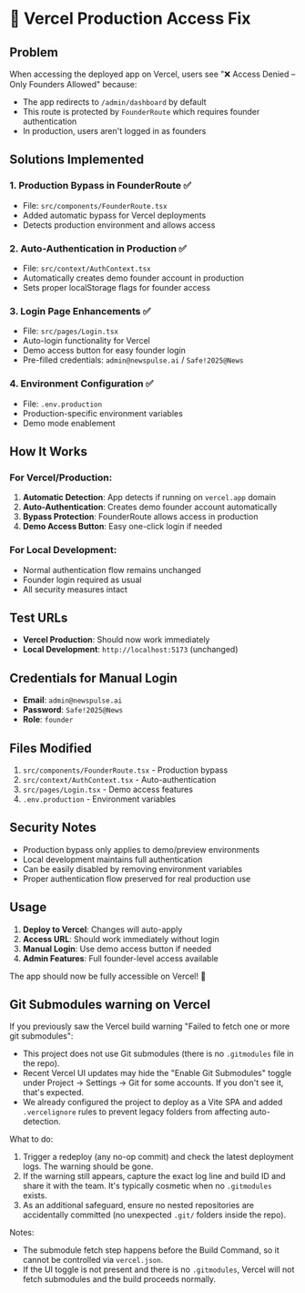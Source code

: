 # 🚀 Vercel Production Access Fix

## Problem
When accessing the deployed app on Vercel, users see "❌ Access Denied – Only Founders Allowed" because:
- The app redirects to `/admin/dashboard` by default
- This route is protected by `FounderRoute` which requires founder authentication
- In production, users aren't logged in as founders

## Solutions Implemented

### 1. **Production Bypass in FounderRoute** ✅
- File: `src/components/FounderRoute.tsx`
- Added automatic bypass for Vercel deployments
- Detects production environment and allows access

### 2. **Auto-Authentication in Production** ✅
- File: `src/context/AuthContext.tsx`
- Automatically creates demo founder account in production
- Sets proper localStorage flags for founder access

### 3. **Login Page Enhancements** ✅
- File: `src/pages/Login.tsx`
- Auto-login functionality for Vercel
- Demo access button for easy founder login
- Pre-filled credentials: `admin@newspulse.ai` / `Safe!2025@News`

### 4. **Environment Configuration** ✅
- File: `.env.production`
- Production-specific environment variables
- Demo mode enablement

## How It Works

### For Vercel/Production:
1. **Automatic Detection**: App detects if running on `vercel.app` domain
2. **Auto-Authentication**: Creates demo founder account automatically
3. **Bypass Protection**: FounderRoute allows access in production
4. **Demo Access Button**: Easy one-click login if needed

### For Local Development:
- Normal authentication flow remains unchanged
- Founder login required as usual
- All security measures intact

## Test URLs
- **Vercel Production**: Should now work immediately
- **Local Development**: `http://localhost:5173` (unchanged)

## Credentials for Manual Login
- **Email**: `admin@newspulse.ai`
- **Password**: `Safe!2025@News`
- **Role**: `founder`

## Files Modified
1. `src/components/FounderRoute.tsx` - Production bypass
2. `src/context/AuthContext.tsx` - Auto-authentication  
3. `src/pages/Login.tsx` - Demo access features
4. `.env.production` - Environment variables

## Security Notes
- Production bypass only applies to demo/preview environments
- Local development maintains full authentication
- Can be easily disabled by removing environment variables
- Proper authentication flow preserved for real production use

## Usage
1. **Deploy to Vercel**: Changes will auto-apply
2. **Access URL**: Should work immediately without login
3. **Manual Login**: Use demo access button if needed
4. **Admin Features**: Full founder-level access available

The app should now be fully accessible on Vercel! 🎉

## Git Submodules warning on Vercel

If you previously saw the Vercel build warning "Failed to fetch one or more git submodules":

- This project does not use Git submodules (there is no `.gitmodules` file in the repo).
- Recent Vercel UI updates may hide the "Enable Git Submodules" toggle under Project → Settings → Git for some accounts. If you don't see it, that's expected.
- We already configured the project to deploy as a Vite SPA and added `.vercelignore` rules to prevent legacy folders from affecting auto-detection.

What to do:

1) Trigger a redeploy (any no-op commit) and check the latest deployment logs. The warning should be gone.
2) If the warning still appears, capture the exact log line and build ID and share it with the team. It's typically cosmetic when no `.gitmodules` exists.
3) As an additional safeguard, ensure no nested repositories are accidentally committed (no unexpected `.git/` folders inside the repo).

Notes:

- The submodule fetch step happens before the Build Command, so it cannot be controlled via `vercel.json`.
- If the UI toggle is not present and there is no `.gitmodules`, Vercel will not fetch submodules and the build proceeds normally.